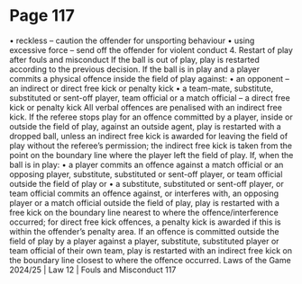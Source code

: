 # Page 117

• reckless – caution the offender for unsporting behaviour
• using excessive force – send off the offender for violent conduct
4. Restart of play after fouls and misconduct
If the ball is out of play, play is restarted according to the previous decision.
If the ball is in play and a player commits a physical offence inside the field of
play against:
• an opponent – an indirect or direct free kick or penalty kick
• a team-mate, substitute, substituted or sent-off player, team official or a
match official – a direct free kick or penalty kick
All verbal offences are penalised with an indirect free kick.
If the referee stops play for an offence committed by a player, inside or outside
the field of play, against an outside agent, play is restarted with a dropped ball,
unless an indirect free kick is awarded for leaving the field of play without the
referee’s permission; the indirect free kick is taken from the point on the
boundary line where the player left the field of play.
If, when the ball is in play:
• a player commits an offence against a match official or an opposing player,
substitute, substituted or sent-off player, or team official outside the field of
play or
• a substitute, substituted or sent-off player, or team official commits an
offence against, or interferes with, an opposing player or a match official
outside the field of play,
play is restarted with a free kick on the boundary line nearest to where the
offence/interference occurred; for direct free kick offences, a penalty kick is
awarded if this is within the offender’s penalty area.
If an offence is committed outside the field of play by a player against a player,
substitute, substituted player or team official of their own team, play is
restarted with an indirect free kick on the boundary line closest to where the
offence occurred.
Laws of the Game 2024/25 | Law 12 | Fouls and Misconduct 117
